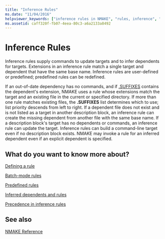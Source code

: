 ```yaml
---
title: "Inference Rules"
ms.date: "11/04/2016"
helpviewer_keywords: ["inference rules in NMAKE", "rules, inference", "NMAKE program, inference rules"]
ms.assetid: caff320f-fb07-4eea-80c3-a6a2133a8492
---
```

# Inference Rules

Inference rules supply commands to update targets and to infer dependents for targets. Extensions in an inference rule match a single target and dependent that have the same base name. Inference rules are user-defined or predefined; predefined rules can be redefined.

If an out-of-date dependency has no commands, and if [.SUFFIXES](dot-directives.md) contains the dependent's extension, NMAKE uses a rule whose extensions match the target and an existing file in the current or specified directory. If more than one rule matches existing files, the **.SUFFIXES** list determines which to use; list priority descends from left to right. If a dependent file does not exist and is not listed as a target in another description block, an inference rule can create the missing dependent from another file with the same base name. If a description block's target has no dependents or commands, an inference rule can update the target. Inference rules can build a command-line target even if no description block exists. NMAKE may invoke a rule for an inferred dependent even if an explicit dependent is specified.

## What do you want to know more about?

[Defining a rule](defining-a-rule.md)

[Batch-mode rules](batch-mode-rules.md)

[Predefined rules](predefined-rules.md)

[Inferred dependents and rules](inferred-dependents-and-rules.md)

[Precedence in inference rules](precedence-in-inference-rules.md)

## See also

[NMAKE Reference](nmake-reference.md)
